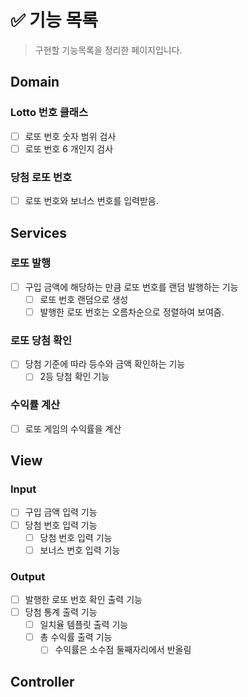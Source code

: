 # ✅ 기능 목록

> 구현할 기능목록을 정리한 페이지입니다.

## Domain

### Lotto 번호 클래스

- [ ] 로또 번호 숫자 범위 검사
- [ ] 로또 번호 6 개인지 검사

### 당첨 로또 번호

- [ ] 로또 번호와 보너스 번호를 입력받음.

## Services

### 로또 발행

- [ ] 구입 금액에 해당하는 만큼 로또 번호를 랜덤 발행하는 기능
    - [ ] 로또 번호 랜덤으로 생성
    - [ ] 발행한 로또 번호는 오름차순으로 정렬하여 보여줌.

### 로또 당첨 확인

- [ ] 당첨 기준에 따라 등수와 금액 확인하는 기능
    - [ ] 2등 당첨 확인 기능

### 수익률 계산

- [ ] 로또 게임의 수익률을 계산

## View

### Input

- [ ] 구입 금액 입력 기능
- [ ] 당첨 번호 입력 기능
    - [ ] 당첨 번호 입력 기능
    - [ ] 보너스 번호 입력 기능

### Output

- [ ] 발행한 로또 번호 확인 출력 기능
- [ ] 당첨 통계 출력 기능
    - [ ] 일치율 템플릿 출력 기능
    - [ ] 총 수익률 출력 기능
        - [ ] 수익률은 소수점 둘째자리에서 반올림

## Controller